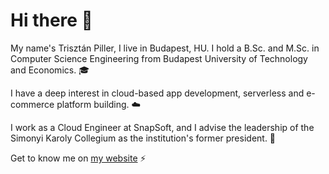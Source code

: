 # Hi there 👋

My name's Trisztán Piller, I live in Budapest, HU. I hold a B.Sc. and M.Sc. in Computer Science Engineering from Budapest University of Technology and Economics. 🎓

I have a deep interest in cloud-based app development, serverless and e-commerce platform building. ☁️

I work as a Cloud Engineer at SnapSoft, and I advise the leadership of the Simonyi Karoly Collegium as the institution's former president. 💼

Get to know me on [my website](https://trisz.hu/) ⚡
